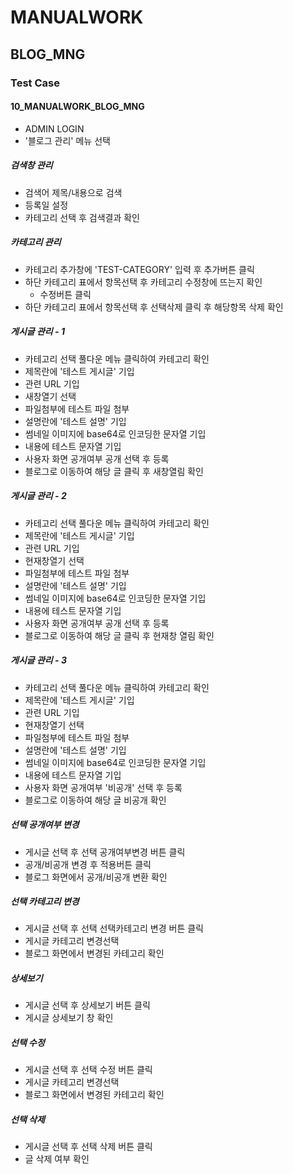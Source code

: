 # MANUALWORK

## BLOG_MNG

### Test Case

#### 10_MANUALWORK_BLOG_MNG

- ADMIN LOGIN
- '블로그 관리' 메뉴 선택

##### 검색창 관리

- 검색어 제목/내용으로 검색
- 등록일 설정
- 카테고리 선택 후 검색결과 확인

##### 카테고리 관리

- 카테고리 추가창에 'TEST-CATEGORY' 입력 후 추가버튼 클릭
- 하단 카테고리 표에서 항목선택 후 카테고리 수정창에 뜨는지 확인
  - 수정버튼 클릭
- 하단 카테고리 표에서 항목선택 후 선택삭제 클릭 후 해당항목 삭제 확인

##### 게시글 관리 - 1

- 카테고리 선택 풀다운 메뉴 클릭하여 카테고리 확인
- 제목란에 '테스트 게시글' 기입
- 관련 URL 기입
- 새창열기 선택
- 파일첨부에 테스트 파일 첨부
- 설명란에 '테스트 설명' 기입
- 썸네일 이미지에 base64로 인코딩한 문자열 기입
- 내용에 테스트 문자열 기입
- 사용자 화면 공개여부 공개 선택 후 등록
- 블로그로 이동하여 해당 글 클릭 후 새창열림 확인

##### 게시글 관리 - 2

- 카테고리 선택 풀다운 메뉴 클릭하여 카테고리 확인
- 제목란에 '테스트 게시글' 기입
- 관련 URL 기입
- 현재창열기 선택
- 파일첨부에 테스트 파일 첨부
- 설명란에 '테스트 설명' 기입
- 썸네일 이미지에 base64로 인코딩한 문자열 기입
- 내용에 테스트 문자열 기입
- 사용자 화면 공개여부 공개 선택 후 등록
- 블로그로 이동하여 해당 글 클릭 후 현재창 열림 확인

##### 게시글 관리 - 3

- 카테고리 선택 풀다운 메뉴 클릭하여 카테고리 확인
- 제목란에 '테스트 게시글' 기입
- 관련 URL 기입
- 현재창열기 선택
- 파일첨부에 테스트 파일 첨부
- 설명란에 '테스트 설명' 기입
- 썸네일 이미지에 base64로 인코딩한 문자열 기입
- 내용에 테스트 문자열 기입
- 사용자 화면 공개여부 '비공개' 선택 후 등록
- 블로그로 이동하여 해당 글 비공개 확인

##### 선택 공개여부 변경

- 게시글 선택 후 선택 공개여부변경 버튼 클릭
- 공개/비공개 변경 후 적용버튼 클릭
- 블로그 화면에서 공개/비공개 변환 확인

##### 선택 카테고리 변경

- 게시글 선택 후 선택 선택카테고리 변경 버튼 클릭
- 게시글  카테고리 변경선택
- 블로그 화면에서 변경된 카테고리 확인

##### 상세보기

- 게시글 선택 후 상세보기 버튼 클릭
- 게시글 상세보기 창 확인

##### 선택 수정

- 게시글 선택 후 선택 수정 버튼 클릭
- 게시글  카테고리 변경선택
- 블로그 화면에서 변경된 카테고리 확인

##### 선택 삭제

- 게시글 선택 후 선택 삭제 버튼 클릭
- 글 삭제 여부 확인
